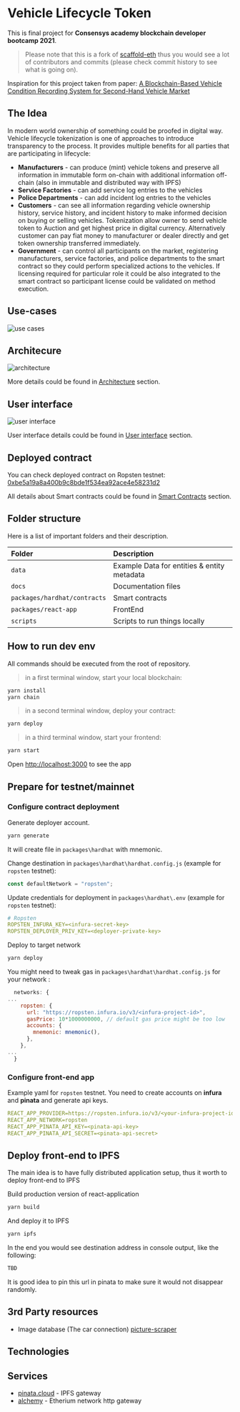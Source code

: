 # Vehicle Lifecycle Token

This is final project for **Consensys academy blockchain developer bootcamp 2021**.

> Please note that this is a fork of [scaffold-eth](https://github.com/scaffold-eth/scaffold-eth) thus you would see a lot of contributors and commits (please check commit history to see what is going on).

Inspiration for this project taken from paper: [A Blockchain-Based Vehicle Condition Recording System for Second-Hand Vehicle Market](https://www.hindawi.com/journals/wcmc/2021/6623251/)

## The Idea

In modern world ownership of something could be proofed in digital way.
Vehicle lifecycle tokenization is one of approaches to introduce transparency to the process.
It provides multiple benefits for all parties that are participating in lifecycle:

- **Manufacturers** - can produce (mint) vehicle tokens and preserve all information in immutable form on-chain with additional information off-chain (also in immutable and distributed way with IPFS)
- **Service Factories** - can add service log entries to the vehicles
- **Police Departments** - can add incident log entries to the vehicles
- **Customers** - can see all information regarding vehicle ownership history, service history, and incident history to make informed decision on buying or selling vehicles. Tokenization allow owner to send vehicle token to Auction and get highest price in digital currency. Alternatively customer can pay fiat money to manufacturer or dealer directly and get token ownership transferred immediately.
- **Government** - can control all participants on the market, registering manufacturers, service factories, and police departments to the smart contract so they could perform specialized actions to the vehicles. If licensing required for particular role it could be also integrated to the smart contract so participant license could be validated on method execution.

## Use-cases

![use cases](docs/images/use-cases.png)

## Architecure

![architecture](docs/images/architecure.png)

More details could be found in [Architecture](docs/architecture.md) section.

## User interface

![user interface](docs/images/ui/3_vehicle.png)

User interface details could be found in [User interface](docs/user-interface.md) section.

## Deployed contract

You can check deployed contract on Ropsten testnet:
[0xbe5a19a8a400b9c8bde1f534ea92ace4e58231d2](https://ropsten.etherscan.io/address/0xbe5a19a8a400b9c8bde1f534ea92ace4e58231d2)

All details about Smart contracts could be found in [Smart Contracts](docs/smart-contracts.md) section.

## Folder structure

Here is a list of important folders and their description.

| Folder                       | Description                                 |
|:-----------------------------|:--------------------------------------------|
| `data`                       | Example Data for entities & entity metadata |
| `docs`                       | Documentation files                         |
| `packages/hardhat/contracts` | Smart contracts                             |
| `packages/react-app`         | FrontEnd                                    |
| `scripts`                    | Scripts to run things locally               |

## How to run dev env

All commands should be executed from the root of repository.

> in a first terminal window, start your local blockchain:

```bash
yarn install
yarn chain
```

> in a second terminal window, deploy your contract:

```bash
yarn deploy
```

> in a third terminal window, start your frontend:

```bash
yarn start
```

Open [http://localhost:3000](http://localhost:3000) to see the app

## Prepare for testnet/mainnet

### Configure contract deployment

Generate deployer account.

```bash
yarn generate
```

It will create file in `packages\hardhat` with mnemonic.

Change destination in `packages\hardhat\hardhat.config.js` (example for `ropsten` testnet):

```javascript
const defaultNetwork = "ropsten";
```

Update credentials for deployment in `packages\hardhat\.env` (example for `ropsten` testnet):

```yaml
# Ropsten
ROPSTEN_INFURA_KEY=<infura-secret-key>
ROPSTEN_DEPLOYER_PRIV_KEY=<deployer-private-key>
```

Deploy to target network

```bash
yarn deploy
```

You might need to tweak gas in `packages\hardhat\hardhat.config.js` for your network :

```js
  networks: {
...
    ropsten: {
      url: "https://ropsten.infura.io/v3/<infura-project-id>", 
      gasPrice: 10*1000000000, // default gas price might be too low
      accounts: {
        mnemonic: mnemonic(),
      },
    },
...
  }
```

### Configure front-end app

Example yaml for `ropsten` testnet. You need to create accounts on **infura** and **pinata** and generate api keys.

```yaml
REACT_APP_PROVIDER=https://ropsten.infura.io/v3/<your-infura-project-id>
REACT_APP_NETWORK=ropsten
REACT_APP_PINATA_API_KEY=<pinata-api-key>
REACT_APP_PINATA_API_SECRET=<pinata-api-secret>
```

## Deploy front-end to IPFS

The main idea is to have fully distributed application setup, thus it worth to deploy front-end to IPFS

Build production version of react-application

```bash
yarn build
```

And deploy it to IPFS

```bash
yarn ipfs
```

In the end you would see destination address in console output, like the following:

```bash
TBD
```

It is good idea to pin this url in pinata to make sure it would not disappear randomly.

## 3rd Party resources

- Image database (The car connection) [picture-scraper](https://github.com/nicolas-gervais/predicting-car-price-from-scraped-data/tree/master/picture-scraper)

## Technologies

## Services

- [pinata.cloud](http://pinata.cloud) - IPFS gateway
- [alchemy](alchemy.com) - Etherium network http gateway
